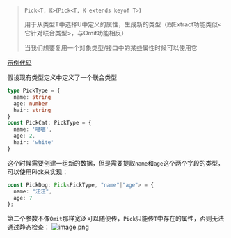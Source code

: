 > `Pick<T, K>`(`Pick<T, K extends keyof T>`)
> 
> 用于从类型T中选择U中定义的属性，生成新的类型（跟Extract功能类似<它针对联合类型>，与Omit功能相反）
> 
> 当我们想要复用一个对象类型/接口中的某些属性时候可以使用它

[示例代码](https://codesandbox.io/s/tsgong-ju-lei-xing-pc65yr?file=/src/index.tsx)

假设现有类型定义中定义了一个联合类型
```ts
type PickType = {
  name: string
  age: number
  hair: string
}
const PickCat: PickType = {
  name: '喵喵',
  age: 2,
  hair: 'white'
}
```

这个时候需要创建一组新的数据，但是需要提取`name`和`age`这个两个字段的类型，可以使用Pick来实现：
```ts
const PickDog: Pick<PickType, "name"|"age"> = {
  name: "汪汪",
  age: 7
};
```

第二个参数不像`Omit`那样宽泛可以随便传，`Pick`只能传`T`中存在的属性，否则无法通过静态检查：
![image.png](https://s2.loli.net/2023/01/12/YeQB8yXdTME47ol.png)